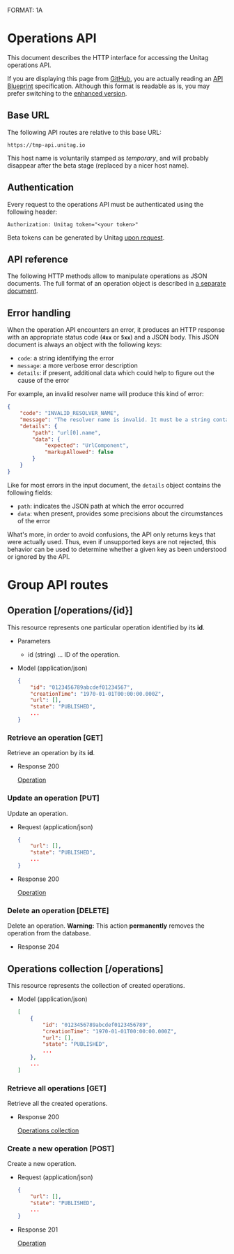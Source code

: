 FORMAT: 1A

# Operations API

This document describes the HTTP interface for accessing the Unitag operations API.

If you are displaying this page from [GitHub](https://github.com/unitag/Engine-API/blob/master/API.md), you are actually reading an [API Blueprint](http://apiblueprint.org/) specification. Although this format is readable as is, you may prefer switching to the [enhanced version](http://unitag.github.io/Engine-API/api).

## Base URL

The following API routes are relative to this base URL:

```no-highlight
https://tmp-api.unitag.io
```

This host name is voluntarily stamped as _temporary_, and will probably disappear after the beta stage (replaced by a nicer host name).

## Authentication

Every request to the operations API must be authenticated using the following header:

```http
Authorization: Unitag token="<your token>"
```

Beta tokens can be generated by Unitag [upon request](mailto:contact@unitag.io).

## API reference

The following HTTP methods allow to manipulate operations as JSON documents. The full format of an operation object is described in [a separate document](https://github.com/unitag/Engine-API/blob/master/Reference.md).

## Error handling

When the operation API encounters an error, it produces an HTTP response with an appropriate status code (**`4xx`** or **`5xx`**) and a JSON body. This JSON document is always an object with the following keys:
+ `code`: a string identifying the error
+ `message`: a more verbose error description
+ `details`: if present, additional data which could help to figure out the cause of the error

For example, an invalid resolver name will produce this kind of error:

```json
{
    "code": "INVALID_RESOLVER_NAME",
    "message": "The resolver name is invalid. It must be a string containing alphanumeric characters, underscores, dashes, dots and/or tildes.",
    "details": {
        "path": "url[0].name",
        "data": {
            "expected": "UrlComponent",
            "markupAllowed": false
        }
    }
}
```

Like for most errors in the input document, the `details` object contains the following fields:
+ `path`: indicates the JSON path at which the error occurred
+ `data`: when present, provides some precisions about the circumstances of the error

What's more, in order to avoid confusions, the API only returns keys that were actually used. Thus, even if unsupported keys are not rejected, this behavior can be used to determine whether a given key as been understood or ignored by the API.

# Group API routes

## Operation [/operations/{id}]
This resource represents one particular operation identified by its **id**.

+ Parameters
    + id (string) ... ID of the operation.

+ Model (application/json)

    ```json
    {
        "id": "0123456789abcdef01234567",
        "creationTime": "1970-01-01T00:00:00.000Z",
        "url": [],
        "state": "PUBLISHED",
        ...
    }
    ```

### Retrieve an operation [GET]
Retrieve an operation by its **id**.

+ Response 200

    [Operation][]

### Update an operation [PUT]
Update an operation.

+ Request (application/json)

    ```json
    {
        "url": [],
        "state": "PUBLISHED",
        ...
    }
    ```

+ Response 200

    [Operation][]

### Delete an operation [DELETE]
Delete an operation. **Warning:** This action **permanently** removes the operation from the database.

+ Response 204

## Operations collection [/operations]
This resource represents the collection of created operations.

+ Model (application/json)

    ```json
    [
        {
            "id": "0123456789abcdef0123456789",
            "creationTime": "1970-01-01T00:00:00.000Z",
            "url": [],
            "state": "PUBLISHED",
            ...
        },
        ...
    ]
    ```

### Retrieve all operations [GET]
Retrieve all the created operations.

+ Response 200

    [Operations collection][]

### Create a new operation [POST]
Create a new operation.

+ Request (application/json)
    
    ```json
    {
        "url": [],
        "state": "PUBLISHED",
        ...
    }
    ```

+ Response 201

    [Operation][]


[Operations collection]: #operations-collection-operations
[Operation]: #operation-operationsid